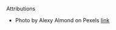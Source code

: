 Attributions

- Photo by Alexy Almond on Pexels [link](https://www.pexels.com/es-es/foto/foto-de-patatas-en-bandeja-de-porcelana-3758133/)

